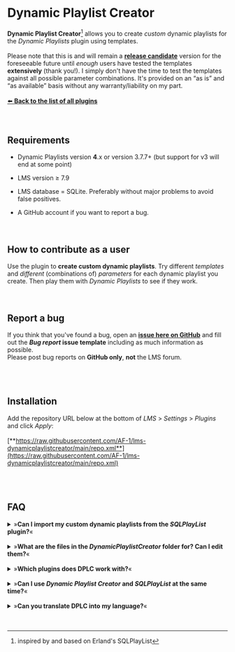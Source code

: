 # Dynamic Playlist Creator

**Dynamic Playlist Creator**[^1] allows you to create *custom* dynamic playlists for the *Dynamic Playlists* plugin using templates.<br><br>
Please note that this is and will remain a [**release candidate**](https://en.wiktionary.org/wiki/release_candidate) version for the foreseeable future until *enough* users have tested the templates **extensively** (thank you!). I simply don't have the time to test the templates against all possible parameter combinations. It's provided on an “as is” and “as available” basis without any warranty/liability on my part.
<br><br>
[⬅️ **Back to the list of all plugins**](https://github.com/AF-1/)
<br><br><br>


## Requirements
- Dynamic Playlists version **4**.x or version 3.7.7+ (but support for v3 will end at some point)

- LMS version ≥ 7.9

- LMS  database = SQLite. Preferably without major problems to avoid false positives.

- A GitHub account if you want to report a bug.
<br><br><br>


## How to contribute as a user
Use the plugin to **create custom dynamic playlists**. Try different *templates* and *different* (combinations of) *parameters* for each dynamic playlist you create. Then play them with *Dynamic Playlists* to see if they work.
<br><br><br>


## Report a bug
If you think that you've found a bug, open an [**issue here on GitHub**](https://github.com/AF-1/lms-dynamicplaylistcreator/issues) and fill out the ***Bug report* issue template** including as much information as possible.<br>
Please post bug reports on **GitHub only**, **not** the LMS forum.
<br><br><br><br>


## Installation

Add the repository URL below at the bottom of *LMS* > *Settings* > *Plugins* and click *Apply*:<br><br>
[**https://raw.githubusercontent.com/AF-1/lms-dynamicplaylistcreator/main/repo.xml**](https://raw.githubusercontent.com/AF-1/lms-dynamicplaylistcreator/main/repo.xml)
<br><br><br><br>


## FAQ

<details><summary>»<b>Can I import my custom dynamic playlists from the <i>SQLPlayList</i> plugin?</b>«</summary><br><p>
No, you <b>can't</b> import or migrate dynamic playlist definitions from the <i>SQLPlayList</i> plugin to <i>Dynamic Playlist <b>Creator</b></i>. They are based on templates which are different from the ones that DPLC uses.<br><br>
However, if you've saved your dynamic playlist in SQLPlayList as <b>customized SQL</b>, you could try to <b>use it directly in Dynamic Playlists</b>:<br>

- locate your dynamic playlist definition file <i>filename<b>.sql.xml</b></i><br>

- change the file extension to <b>sql</b>, i.e. lose the <i>xml</i><br>

- move the file to Dynamic Playlist's folder for custom dynamic playlists called <b>DPL-custom-lists</b>.<br><br>

If you want to use a custom dynamic playlist with DPL version <b>4</b>, you'll have to make sure that it returns track <b>ids</b>, not track <b>urls</b>.<br>See <a href="https://github.com/AF-1/lms-dynamicplaylists#faq"><b>DPL upgrade FAQ</b></a>.
</p></details><br>

<details><summary>»<b>What are the files in the <i>DynamicPlaylistCreator</i> folder for? Can I edit them?</b>«</summary><br><p>
When you create a custom dynamic playlist, DPLC will create two files: the file with the <b>customvalues.xml</b> extension contains the (template) values you selected for this dynamic playlist. It allows you to edit or update your custom dynamic playlist at a later time.<br>
In addition, DPLC will <b>always</b> save your custom dynamic playlist as an SQLite statement (file extension: <b>sql</b>) because <i>Dynamic Playlists</i> searches the DPLC custom folder for them.<br><br>
<b>Do <i>not</i> manually edit any of these files!</b> DPLC will overwrite the changes. Or worse, your custom dynamic playlist will no longer work.
</p></details><br>

<details><summary>»<b>Which plugins does DPLC work with?</b>«</summary><br><p>
It's compatible with <a href="https://github.com/AF-1/lms-dynamicplaylists#faq"><b>Dynamic Playlists</b></a>, <a href="https://github.com/AF-1/lms-alternativeplaycount"><b>Alternative Play Count</b></a> and <a href="https://github.com/AF-1/lms-customskip#custom-skip"><b>Custom Skip 3</b></a>.<br><b>CustomScan</b>: could work, not tested. Compatibility not guaranteed, not supported by me.<br>
For now, DPLC supports <i>Dynamic Playlists</i> version 3 and 4. At some point, I'll drop support for DPL version 3.
</p></details><br>

<details><summary>»<b>Can I use <i>Dynamic Playlist Creator</i> and <i>SQLPlayList</i> at the same time?</b>«</summary><br><p>
Yes. <i>Dynamic Playlists</i> version <b>4</b> will ignore SQLPlayList but there's no harm in keeping it installed.<br>At present, <i>Dynamic Playlists</i> version <b>3</b> works with both.
</p></details><br>

<details><summary>»<b>Can you translate DPLC into my language?</b>«</summary><br><p>
This plugin will not be localized because parameter names and value names are baked into the templates. And a halfway localized version is worse than a non-localized one.
</p></details><br>
<br>

[^1]:inspired by and based on Erland's SQLPlayList